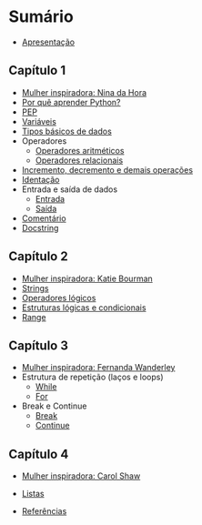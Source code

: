 # Sumário

- [Apresentação](README.md)
  
<!-- Capítulo 1 -->

## Capítulo 1

- [Mulher inspiradora: Nina da Hora](mulheres_inspiradoras/nina_da_hora.md)
- [Por quê aprender Python?](porque_aprender_python/porque_aprender_python.md)
- [PEP](pep/pep.md)
- [Variáveis](variaveis/variaveis.md)
- [Tipos básicos de dados](tipos_de_dados/tipos_de_dados.md)
- Operadores
  - [Operadores aritméticos](operadores_aritmeticos_e_relacionais/operadores_aritmeticos.md)
  - [Operadores relacionais](operadores_aritmeticos_e_relacionais/operadores_relacionais.md)
- [Incremento, decremento e demais operações](incremento_e_decremento/incremento_e_decremento.md)
- [Identação](identacao/identacao.md)
- Entrada e saída de dados
  - [Entrada](entrada_e_saida/entrada.md)
  - [Saída](entrada_e_saida/saida.md)
- [Comentário](comentarios/comentario.md)
- [Docstring](docstring/docstring.md)

<!-- Capítulo 2 -->

## Capítulo 2

- [Mulher inspiradora: Katie Bourman](mulheres_inspiradoras/katie_bourman.md)
- [Strings](strings/strings.md)
- [Operadores lógicos](operadores_logicos/operadores_logicos.md)
- [Estruturas lógicas e condicionais](estruturas_logicas_e_condicionais/estruturas_logicas_e_condicionais.md)
- [Range](range/range.md)

<!-- Capítulo 3 -->

## Capítulo 3

- [Mulher inspiradora: Fernanda Wanderley](mulheres_inspiradoras/fernanda_wanderley.md)
- Estrutura de repetição (laços e loops)
  - [While](estrutura_de_repeticao/while.md)
  - [For](estrutura_de_repeticao/for.md)
- Break e Continue
  - [Break](break_e_continue/break.md)
  - [Continue](break_e_continue/continue.md)

<!-- Capítulo 4 -->

## Capítulo 4

- [Mulher inspiradora: Carol Shaw](mulheres_inspiradoras/carol_shaw.md)
- [Listas](listas/listas.md)

- [Referências]()
